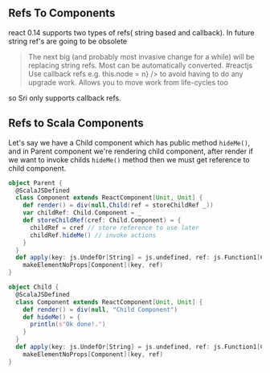 
## Refs To Components

react 0.14 supports two types of refs( string based and callback). In future string ref's are going to be obsolete

>The next big (and probably most invasive change for a while) will be replacing string refs. Most can be automatically converted. #reactjs
 Use callback refs e.g.
 this.node = n} /> to avoid having to do any upgrade work. Allows you to move work from life-cycles too

so Sri only supports callback refs.

## Refs to Scala Components

Let's say we have a Child component which has public method `hideMe()`, and in Parent component we're rendering child component, after render if we want to invoke childs `hideMe()` method then we must get reference to child component.

```scala
object Parent {
  @ScalaJSDefined
  class Component extends ReactComponent[Unit, Unit] {
    def render() = div(null,Child(ref = storeChildRef _))
    var childRef: Child.Component = _
    def storeChildRef(cref: Child.Component) = {
      childRef = cref // store reference to use later
      childRef.hideMe() // invoke actions
    }
  }
  def apply(key: js.UndefOr[String] = js.undefined, ref: js.Function1[Component, Unit] = null) =
    makeElementNoProps[Component](key, ref)
}

object Child {
  @ScalaJSDefined
  class Component extends ReactComponent[Unit, Unit] {
    def render() = div(null, "Child Component")
    def hideMe() = {
      println(s"Ok done!.")
    }
  }
  def apply(key: js.UndefOr[String] = js.undefined, ref: js.Function1[Component, Unit] = null) =
    makeElementNoProps[Component](key, ref)
}
```